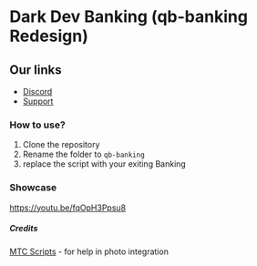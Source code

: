 # Dark Dev Banking (qb-banking Redesign)

## Our links
- [Discord](https://discord.gg/QK9bFRzEvp)
- [Support](https://discord.gg/QK9bFRzEvp)

### How to use?

1. Clone the repository
2. Rename the folder to `qb-banking`
3. replace the script with your exiting Banking


### Showcase
https://youtu.be/fqOpH3Ppsu8

##### Credits
[MTC Scripts](https://discord.gg/pGbhEacVkF) - for help in photo integration
